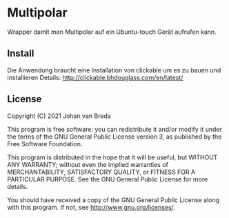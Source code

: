 # Multipolar
Wrapper damit man Multipolar auf ein Ubuntu-touch Gerät aufrufen kann.

## Install
Die Anwendung braucht eine Installation von clickable um es zu bauen und installieren
Details: http://clickable.bhdouglass.com/en/latest/ 

## License

Copyright (C) 2021  Johan van Breda

This program is free software: you can redistribute it and/or modify it under the terms of the GNU General Public License version 3, as published
by the Free Software Foundation.

This program is distributed in the hope that it will be useful, but WITHOUT ANY WARRANTY; without even the implied warranties of MERCHANTABILITY, SATISFACTORY QUALITY, or FITNESS FOR A PARTICULAR PURPOSE.  See the GNU General Public License for more details.

You should have received a copy of the GNU General Public License along with this program.  If not, see <http://www.gnu.org/licenses/>.

